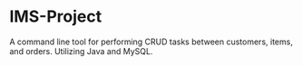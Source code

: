# IMS-Project
A command line tool for performing CRUD tasks between customers, items, and orders. Utilizing Java and MySQL.
